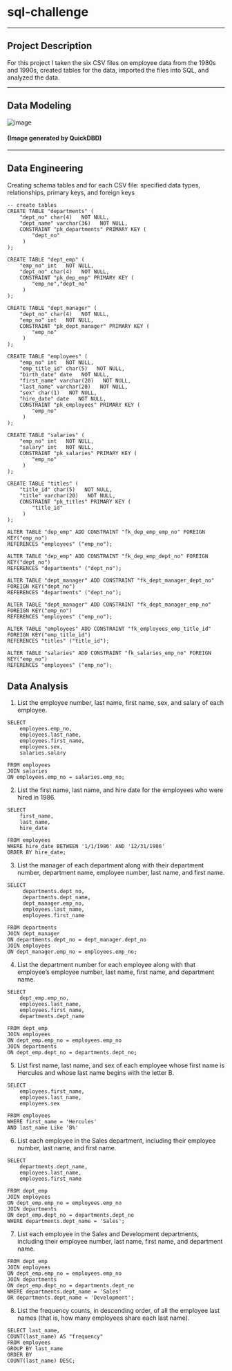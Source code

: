 # sql-challenge
---
## Project Description
For this project I taken the six CSV files on employee data from the 1980s and 1990s, created tables for the data, imported the files into SQL, and analyzed the data.  

---
## Data Modeling
![image](https://github.com/Faith-Hall/sql-challenge/assets/135525815/8a9c9be7-b013-474a-91c7-56c0289418cf)

#### (Image generated by QuickDBD)
---
## Data Engineering
Creating schema tables and for each CSV file: specified data types, relationships, primary keys, and foreign keys

```
-- create tables
CREATE TABLE "departments" (
    "dept_no" char(4)   NOT NULL,
    "dept_name" varchar(36)   NOT NULL,
    CONSTRAINT "pk_departments" PRIMARY KEY (
        "dept_no"
     )
);

CREATE TABLE "dept_emp" (
    "emp_no" int   NOT NULL,
    "dept_no" char(4)   NOT NULL,
    CONSTRAINT "pk_dep_emp" PRIMARY KEY (
        "emp_no","dept_no"
     )
);

CREATE TABLE "dept_manager" (
    "dept_no" char(4)   NOT NULL,
    "emp_no" int   NOT NULL,
    CONSTRAINT "pk_dept_manager" PRIMARY KEY (
        "emp_no"
     )
);

CREATE TABLE "employees" (
    "emp_no" int   NOT NULL,
    "emp_title_id" char(5)   NOT NULL,
    "birth_date" date   NOT NULL,
    "first_name" varchar(20)   NOT NULL,
    "last_name" varchar(20)   NOT NULL,
    "sex" char(1)   NOT NULL,
    "hire_date" date   NOT NULL,
    CONSTRAINT "pk_employees" PRIMARY KEY (
        "emp_no"
     )
);

CREATE TABLE "salaries" (
    "emp_no" int   NOT NULL,
    "salary" int   NOT NULL,
    CONSTRAINT "pk_salaries" PRIMARY KEY (
        "emp_no"
     )
);

CREATE TABLE "titles" (
    "title_id" char(5)   NOT NULL,
    "title" varchar(20)   NOT NULL,
    CONSTRAINT "pk_titles" PRIMARY KEY (
        "title_id"
     )
);

ALTER TABLE "dep_emp" ADD CONSTRAINT "fk_dep_emp_emp_no" FOREIGN KEY("emp_no")
REFERENCES "employees" ("emp_no");

ALTER TABLE "dep_emp" ADD CONSTRAINT "fk_dep_emp_dept_no" FOREIGN KEY("dept_no")
REFERENCES "departments" ("dept_no");

ALTER TABLE "dept_manager" ADD CONSTRAINT "fk_dept_manager_dept_no" FOREIGN KEY("dept_no")
REFERENCES "departments" ("dept_no");

ALTER TABLE "dept_manager" ADD CONSTRAINT "fk_dept_manager_emp_no" FOREIGN KEY("emp_no")
REFERENCES "employees" ("emp_no");

ALTER TABLE "employees" ADD CONSTRAINT "fk_employees_emp_title_id" FOREIGN KEY("emp_title_id")
REFERENCES "titles" ("title_id");

ALTER TABLE "salaries" ADD CONSTRAINT "fk_salaries_emp_no" FOREIGN KEY("emp_no")
REFERENCES "employees" ("emp_no");
```
## Data Analysis
1. List the employee number, last name, first name, sex, and salary of each employee.
```
SELECT 
	employees.emp_no, 
	employees.last_name, 
	employees.first_name, 
	employees.sex, 
	salaries.salary
	
FROM employees
JOIN salaries
ON employees.emp_no = salaries.emp_no;
```

2. List the first name, last name, and hire date for the employees who were hired in 1986.
```
SELECT 
	first_name, 
	last_name, 
	hire_date 
	
FROM employees
WHERE hire_date BETWEEN '1/1/1986' AND '12/31/1986'
ORDER BY hire_date;
```

3. List the manager of each department along with their department number, department name, employee number, last name, and first name.
```
SELECT 
	 departments.dept_no, 
	 departments.dept_name, 
	 dept_manager.emp_no, 
	 employees.last_name, 
	 employees.first_name
	 
FROM departments
JOIN dept_manager
ON departments.dept_no = dept_manager.dept_no
JOIN employees
ON dept_manager.emp_no = employees.emp_no;
```
4. List the department number for each employee along with that employee’s employee number, last name, first name, and department name.
```
SELECT 
	dept_emp.emp_no, 
	employees.last_name, 
	employees.first_name, 
	departments.dept_name
	
FROM dept_emp
JOIN employees
ON dept_emp.emp_no = employees.emp_no
JOIN departments
ON dept_emp.dept_no = departments.dept_no;
```
5. List first name, last name, and sex of each employee whose first name is Hercules and whose last name begins with the letter B.
```
SELECT 
	employees.first_name, 
	employees.last_name, 
	employees.sex
	
FROM employees
WHERE first_name = 'Hercules'
AND last_name Like 'B%'
```
6. List each employee in the Sales department, including their employee number, last name, and first name.
```
SELECT 
	departments.dept_name, 
	employees.last_name, 
	employees.first_name
	
FROM dept_emp
JOIN employees
ON dept_emp.emp_no = employees.emp_no
JOIN departments
ON dept_emp.dept_no = departments.dept_no
WHERE departments.dept_name = 'Sales';
```
7. List each employee in the Sales and Development departments, including their employee number, last name, first name, and department name.
```
FROM dept_emp
JOIN employees
ON dept_emp.emp_no = employees.emp_no
JOIN departments
ON dept_emp.dept_no = departments.dept_no
WHERE departments.dept_name = 'Sales' 
OR departments.dept_name = 'Development';
```
8. List the frequency counts, in descending order, of all the employee last names (that is, how many employees share each last name).
```
SELECT last_name,
COUNT(last_name) AS "frequency"
FROM employees
GROUP BY last_name
ORDER BY
COUNT(last_name) DESC;
```
